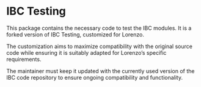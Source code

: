 # IBC Testing

This package contains the necessary code to test the IBC modules. It is a forked version of IBC Testing, customized for Lorenzo. 

The customization aims to maximize compatibility with the original source code while ensuring it is suitably adapted for Lorenzo’s specific requirements.

The maintainer must keep it updated with the currently used version of the IBC code repository to ensure ongoing compatibility and functionality.